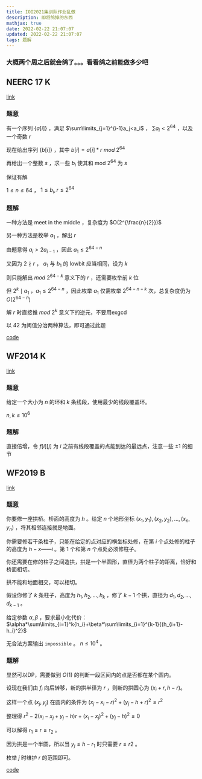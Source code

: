 ```yaml
---
title: IOI2021集训队作业乱做
description: 即将鸽掉的东西
mathjax: true
date: 2022-02-22 21:07:07
updated: 2022-02-22 21:07:07
tags: 题解
---
```


### 大概两个周之后就会鸽了。。。看看鸽之前能做多少吧

## NEERC 17 K

[link](https://codeforces.com/gym/101630/problem/K)

### 题意

有一个序列 $\{a[i]\}$ ，满足 $\sum\limits_{j=1}^{i-1}a_j<a_i$ ， $\sum{a_i}<2^{64}$ ，以及一个奇数 $r$

现在给出序列 $\{b[i]\}$ ，其中 $b[i]=a[i]*r\ mod\ 2^{64}$ 

再给出一个整数 $s$ ，求一些 $b_i$ 使其和 mod $2^{64}$ 为 $s$

保证有解

$1\leq n \leq 64$ ， $1\leq b_i,r\leq 2^{64}$

### 题解

一种方法是 meet in the middle ，复杂度为 $O(2^{\frac{n}{2}})$

另一种方法是枚举 $a_1$ ，解出 $r$

由题意得 $a_i>2a_{i-1}$ ，因此 $a_1\leq2^{64-n}$

又因为 $2\nmid r$ ， $a_1$ 与 $b_1$ 的 lowbit 应当相同，设为 $k$

则只能解出 $mod\ 2^{64-k}$ 意义下的 $r$ ，还需要枚举前 $k$ 位

但 $2^k\mid a_1$ ，$a_1\leq 2^{64-n}$ ，因此枚举 $a_1$ 仅需枚举 $2^{64-n-k}$ 次，总复杂度仍为 $O(2^{64-n})$

解 $r$ 时直接推 $mod\ 2^k$ 意义下的逆元，不要用exgcd

以 $42$ 为阈值分治两种算法，即可通过此题

[code](https://codeforces.com/gym/101630/submission/147269919)

## WF2014 K

[link](https://codeforces.com/gym/101221/problem/K)

### 题意

给定一个大小为 $n$ 的环和 $k$ 条线段，使用最少的线段覆盖环。

$n,k\leq 10^6$

### 题解

直接倍增，令 $f[i][j]$ 为 $i$ 之前有线段覆盖的点能到达的最远点，注意一些 $\pm1$ 的细节

## WF2019 B

[link](https://codeforces.com/gym/102511/problem/B)

### 题意

你要修一座拱桥。桥面的高度为 $h$ 。给定 $n$ 个地形坐标 $(x_1,y_1),(x_2,y_2),\dots,(x_n,y_n)$ ，将其相邻连接就是地面。

你需要修若干条柱子，只能在给定的点对应的横坐标处修，在第 $i$ 个点处修的柱子的高度为 $h−x——i$ 。第 $1$ 个和第 $n$ 个点处必须修柱子。

你还需要在修的柱子之间造拱，拱是一个半圆形，直径为两个柱子的距离，恰好和桥面相切。

拱不能和地面相交，可以相切。

假设你修了 $k$ 条柱子，高度为 $h_1,h_2,\dots,h_k$ ，修了 $k-1$ 个拱，直径为 $d_1,d_2,\dots,d_{k−1}$ 。

给定参数 $\alpha,\beta$ ，要求最小化代价： $\alpha*\sum\limits_{i=1}^k{h_i}+\beta*\sum\limits_{i=1}^{k-1}{(h_{i+1}-h_i)^2}$

无合法方案输出 `impossible` 。 $n\leq 10^4$ 。

### 题解

显然可以DP，需要做到 $O(1)$ 的判断一段区间内的点是否都在某个圆内。

设现在我们由 $f_i$ 向后转移，新的拱半径为 $r$ ，则新的拱圆心为 $(x_i+r,h-r)$。

这样一个点 $(x_j,y_j)$ 在圆内的条件为 $(x_j-x_i-r)^2+(y_j-h+r)^2\leq r^2$

整理得 $r^2-2(x_i-x_j+y_j-h)r+(x_i-x_j)^2+(y_j-h)^2\leq 0$

可以解得 $r_1\leq r\leq r_2$ 。

因为拱是一个半圆，所以当 $y_j\leq h-r_1$ 时只需要 $r\leq r2$ 。

枚举 $j$ 时维护 $r$ 的范围即可。

[code](https://codeforces.com/gym/102511/submission/147766018)

